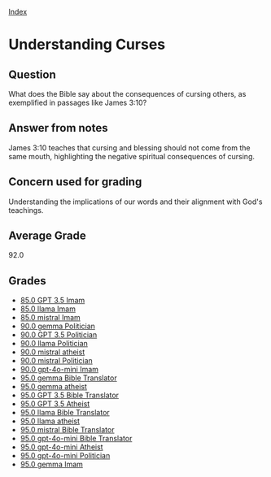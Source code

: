 
[Index](../index.md)
# Understanding Curses
## Question
What does the Bible say about the consequences of cursing others, as exemplified in passages like James 3:10?

## Answer from notes
James 3:10 teaches that cursing and blessing should not come from the same mouth, highlighting the negative spiritual consequences of cursing.

## Concern used for grading
Understanding the implications of our words and their alignment with God's teachings.

## Average Grade
92.0

## Grades
 * [85.0 GPT 3.5 Imam](../answers/GPT_3.5_Imam/Understanding_Curses.md)
 * [85.0 llama Imam](../answers/llama_Imam/Understanding_Curses.md)
 * [85.0 mistral Imam](../answers/mistral_Imam/Understanding_Curses.md)
 * [90.0 gemma Politician](../answers/gemma_Politician/Understanding_Curses.md)
 * [90.0 GPT 3.5 Politician](../answers/GPT_3.5_Politician/Understanding_Curses.md)
 * [90.0 llama Politician](../answers/llama_Politician/Understanding_Curses.md)
 * [90.0 mistral atheist](../answers/mistral_atheist/Understanding_Curses.md)
 * [90.0 mistral Politician](../answers/mistral_Politician/Understanding_Curses.md)
 * [90.0 gpt-4o-mini Imam](../answers/gpt-4o-mini_Imam/Understanding_Curses.md)
 * [95.0 gemma Bible Translator](../answers/gemma_Bible_Translator/Understanding_Curses.md)
 * [95.0 gemma atheist](../answers/gemma_atheist/Understanding_Curses.md)
 * [95.0 GPT 3.5 Bible Translator](../answers/GPT_3.5_Bible_Translator/Understanding_Curses.md)
 * [95.0 GPT 3.5 Atheist](../answers/GPT_3.5_Atheist/Understanding_Curses.md)
 * [95.0 llama Bible Translator](../answers/llama_Bible_Translator/Understanding_Curses.md)
 * [95.0 llama atheist](../answers/llama_atheist/Understanding_Curses.md)
 * [95.0 mistral Bible Translator](../answers/mistral_Bible_Translator/Understanding_Curses.md)
 * [95.0 gpt-4o-mini Bible Translator](../answers/gpt-4o-mini_Bible_Translator/Understanding_Curses.md)
 * [95.0 gpt-4o-mini Atheist](../answers/gpt-4o-mini_Atheist/Understanding_Curses.md)
 * [95.0 gpt-4o-mini Politician](../answers/gpt-4o-mini_Politician/Understanding_Curses.md)
 * [95.0 gemma Imam](../answers/gemma_Imam/Understanding_Curses.md)
